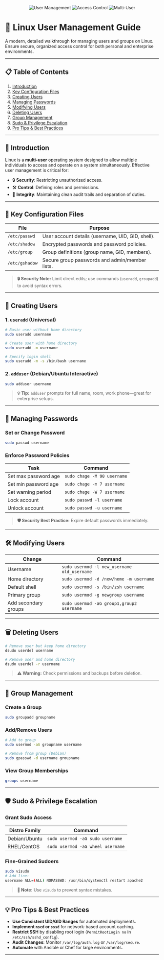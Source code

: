 <div align="center">
  <img src="https://img.shields.io/badge/Linux-User%20Management-brightgreen" alt="User Management" />
  <img src="https://img.shields.io/badge/Security-Access%20Control-blue" alt="Access Control" />
  <img src="https://img.shields.io/badge/Multi-User-System-orange" alt="Multi-User" />
</div>

# 👥 Linux User Management Guide
A modern, detailed walkthrough for managing users and groups on Linux. Ensure secure, organized access control for both personal and enterprise environments.

---

## 📋 Table of Contents
1. [Introduction](#introduction)
2. [Key Configuration Files](#key-configuration-files)
3. [Creating Users](#creating-users)
4. [Managing Passwords](#managing-passwords)
5. [Modifying Users](#modifying-users)
6. [Deleting Users](#deleting-users)
7. [Group Management](#group-management)
8. [Sudo & Privilege Escalation](#sudo--privilege-escalation)
9. [Pro Tips & Best Practices](#pro-tips--best-practices)

---

## 📖 Introduction
Linux is a **multi-user** operating system designed to allow multiple individuals to access and operate on a system simultaneously. Effective user management is critical for:

- 🔒 **Security**: Restricting unauthorized access.
- 🛠️ **Control**: Defining roles and permissions.
- 🧹 **Integrity**: Maintaining clean audit trails and separation of duties.

---

## 🔑 Key Configuration Files
| File             | Purpose                                            |
|------------------|----------------------------------------------------|
| `/etc/passwd`    | User account details (username, UID, GID, shell).  |
| `/etc/shadow`    | Encrypted passwords and password policies.         |
| `/etc/group`     | Group definitions (group name, GID, members).      |
| `/etc/gshadow`   | Secure group passwords and admin/member lists.     |

> **🔒 Security Note:** Limit direct edits; use commands (`useradd`, `groupadd`) to avoid syntax errors.

---

## 👷 Creating Users

### 1. `useradd` (Universal)
```bash
# Basic user without home directory
sudo useradd username

# Create user with home directory
sudo useradd -m username

# Specify login shell
sudo useradd -m -s /bin/bash username
```

### 2. `adduser` (Debian/Ubuntu Interactive)
```bash
sudo adduser username
```
> **💡 Tip:** `adduser` prompts for full name, room, work phone—great for enterprise setups.

---

## 🔑 Managing Passwords

### Set or Change Password
```bash
sudo passwd username
```

### Enforce Password Policies
| Task                    | Command                                      |
|-------------------------|----------------------------------------------|
| Set max password age    | `sudo chage -M 90 username`                  |
| Set min password age    | `sudo chage -m 7 username`                   |
| Set warning period      | `sudo chage -W 7 username`                   |
| Lock account            | `sudo passwd -l username`                    |
| Unlock account          | `sudo passwd -u username`                    |

> **🛡️ Security Best Practice:** Expire default passwords immediately.

---

## 🛠 Modifying Users

| Change                   | Command                                                   |
|--------------------------|-----------------------------------------------------------|
| Username                 | `sudo usermod -l new_username old_username`               |
| Home directory           | `sudo usermod -d /new/home -m username`                  |
| Default shell            | `sudo usermod -s /bin/zsh username`                      |
| Primary group            | `sudo usermod -g newgroup username`                      |
| Add secondary groups     | `sudo usermod -aG group1,group2 username`                |

---

## 🗑 Deleting Users
```bash
# Remove user but keep home directory
dsudo userdel username

# Remove user and home directory
dsudo userdel -r username
```
> **⚠️ Warning:** Check permissions and backups before deletion.

---

## 👥 Group Management

### Create a Group
```bash
sudo groupadd groupname
```

### Add/Remove Users
```bash
# Add to group
sudo usermod -aG groupname username

# Remove from group (Debian)
sudo gpasswd -d username groupname
```

### View Group Memberships
```bash
groups username
```

---

## 🛡️ Sudo & Privilege Escalation

### Grant Sudo Access
| Distro Family  | Command                                                 |
|----------------|---------------------------------------------------------|
| Debian/Ubuntu  | `sudo usermod -aG sudo username`                        |
| RHEL/CentOS    | `sudo usermod -aG wheel username`                       |

### Fine-Grained Sudoers
```bash
sudo visudo
# Add line:
username ALL=(ALL) NOPASSWD: /usr/bin/systemctl restart apache2
```
> **📝 Note:** Use `visudo` to prevent syntax mistakes.

---

## 💡 Pro Tips & Best Practices
- **Use Consistent UID/GID Ranges** for automated deployments.
- **Implement `nscd` or `sssd`** for network-based account caching.
- **Restrict SSH** by disabling root login (`PermitRootLogin no` in `/etc/ssh/sshd_config`).
- **Audit Changes**: Monitor `/var/log/auth.log` or `/var/log/secure`.
- **Automate** with Ansible or Chef for large environments.

---



